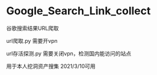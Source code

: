 # Google_Search_Link_collect
谷歌搜索结果URL爬取

url爬取.py 需要开vpn

url存活探测.py 需要关闭vpn，检测国内能访问的站点


用于本人挖洞资产搜集 
2021/3/10可用

